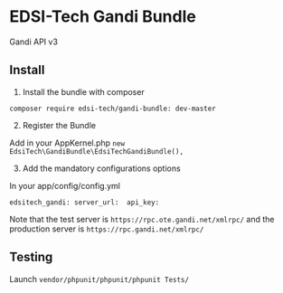 # EDSI-Tech Gandi Bundle

Gandi API v3


## Install

1. Install the bundle with composer

`composer require edsi-tech/gandi-bundle: dev-master`

2. Register the Bundle

Add in your AppKernel.php  `new EdsiTech\GandiBundle\EdsiTechGandiBundle(),`

3. Add the mandatory configurations options

In your app/config/config.yml

`
edsitech_gandi:
    server_url: 
    api_key: 
`

Note that the test server is `https://rpc.ote.gandi.net/xmlrpc/` and the production server is `https://rpc.gandi.net/xmlrpc/`

## Testing

Launch `vendor/phpunit/phpunit/phpunit Tests/`
